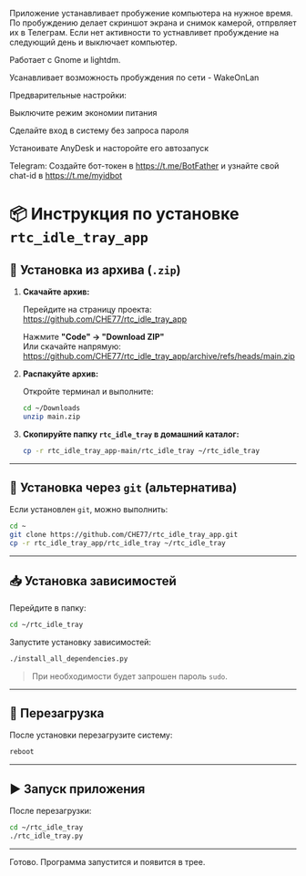 






Приложение устанавливает пробужение компьютера на нужное время. По пробуждению делает скриншот экрана и снимок камерой, отпрвляет их в Телеграм. Если нет активности то устнавливет пробуждение на следующий день и выключает компьютер. 

Работает с Gnome и lightdm.

Усанавливает возможность пробуждения по сети - WakeOnLan


Предварительные настройки:

Выключите режим экономии питания

Сделайте вход в систему без запроса пароля

Устаноивате AnyDesk и насторойте его автозапуск

Telegram: Создайте бот-токен в https://t.me/BotFather и узнайте свой сhat-id в https://t.me/myidbot





# 📦 Инструкция по установке `rtc_idle_tray_app`

## 🔧 Установка из архива (`.zip`)

1. **Скачайте архив:**

   Перейдите на страницу проекта:  
   https://github.com/CHE77/rtc_idle_tray_app

   Нажмите **"Code" → "Download ZIP"**  
   Или скачайте напрямую:  
   https://github.com/CHE77/rtc_idle_tray_app/archive/refs/heads/main.zip

2. **Распакуйте архив:**

   Откройте терминал и выполните:

   ```bash
   cd ~/Downloads
   unzip main.zip
   ```

3. **Скопируйте папку `rtc_idle_tray` в домашний каталог:**

   ```bash
   cp -r rtc_idle_tray_app-main/rtc_idle_tray ~/rtc_idle_tray
   ```

---

## 🔧 Установка через `git` (альтернатива)

Если установлен `git`, можно выполнить:

```bash
cd ~
git clone https://github.com/CHE77/rtc_idle_tray_app.git
cp -r rtc_idle_tray_app/rtc_idle_tray ~/rtc_idle_tray
```

---

## 📥 Установка зависимостей

Перейдите в папку:

```bash
cd ~/rtc_idle_tray
```

Запустите установку зависимостей:

```bash
./install_all_dependencies.py
```

> При необходимости будет запрошен пароль `sudo`.

---

## 🔁 Перезагрузка

После установки перезагрузите систему:

```bash
reboot
```

---

## ▶ Запуск приложения

После перезагрузки:

```bash
cd ~/rtc_idle_tray
./rtc_idle_tray.py
```

---

Готово. Программа запустится и появится в трее.
